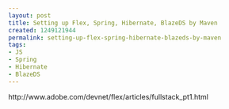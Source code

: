 ```yaml
---
layout: post
title: Setting up Flex, Spring, Hibernate, BlazeDS by Maven
created: 1249121944
permalink: setting-up-flex-spring-hibernate-blazeds-by-maven
tags:
- JS
- Spring
- Hibernate
- BlazeDS
---
```

<p>http://www.adobe.com/devnet/flex/articles/fullstack_pt1.html</p>
